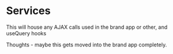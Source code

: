 # Services

This will house any AJAX calls used in the brand app or other, and useQuery hooks

Thoughts - maybe this gets moved into the brand app completely.
